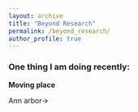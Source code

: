 ```yaml
---
layout: archive
title: "Beyond Research"
permalink: /beyond_research/
author_profile: true
---
```


### One thing I am doing recently:

**Moving place**

Ann arbor->
